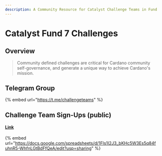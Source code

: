 ```yaml
---
description: A Community Resource for Catalyst Challenge Teams in Fund 7
---
```


# Catalyst Fund 7 Challenges

## Overview

> Community defined challenges are critical for Cardano community self-governance, and generate a unique way to achieve Cardano's mission.

## Telegram Group

{% embed url="https://t.me/challengeteams" %}

## Challenge Team Sign-Ups (public)

#### [Link](https://docs.google.com/spreadsheets/d/1Fls1I2J3\_bKHc5W3Es5q84fuhnR5-WhfnLGtBdFfQeA/edit?usp=sharing)

{% embed url="https://docs.google.com/spreadsheets/d/1Fls1I2J3_bKHc5W3Es5q84fuhnR5-WhfnLGtBdFfQeA/edit?usp=sharing" %}
